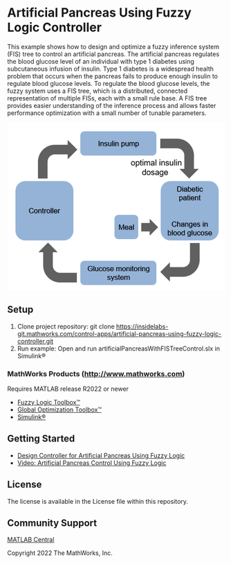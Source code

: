 # Artificial Pancreas Using Fuzzy Logic Controller

This example shows how to design and optimize a fuzzy inference system (FIS) tree to control an artificial pancreas. The artificial pancreas regulates the blood glucose level of an individual with type 1 diabetes using subcutaneous infusion of insulin. Type 1 diabetes is a widespread health problem that occurs when the pancreas fails to produce enough insulin to regulate blood glucose levels. To regulate the blood glucose levels, the fuzzy system uses a FIS tree, which is a distributed, connected representation of multiple FISs, each with a small rule base. A FIS tree provides easier understanding of the inference process and allows faster performance optimization with a small number of tunable parameters.

![Image](BlockDiagramArtificialPancreasUsingFuzzyLogicExample.png)

## Setup 
1. Clone project repository: git clone https://insidelabs-git.mathworks.com/control-apps/artificial-pancreas-using-fuzzy-logic-controller.git
2. Run example: Open and run artificialPancreasWithFISTreeControl.slx in Simulink&reg;

### MathWorks Products (http://www.mathworks.com)

Requires MATLAB release R2022 or newer
- [Fuzzy Logic Toolbox&trade;](https://www.mathworks.com/products/fuzzy-logic.html)
- [Global Optimization Toolbox&trade;](https://www.mathworks.com/products/global-optimization.html)
- [Simulink&reg;](https://www.mathworks.com/products/simulink.html)

## Getting Started
- [Design Controller for Artificial Pancreas Using Fuzzy Logic](https://www.mathworks.com/help/fuzzy/design-fuzzy-logic-controller-for-artificial-pancreas.html)
- [Video: Artificial Pancreas Control Using Fuzzy Logic](https://www.mathworks.com/videos/artificial-pancreas-control-using-fuzzy-logic-1623138674103.html)

## License
The license is available in the License file within this repository.

## Community Support
[MATLAB Central](https://www.mathworks.com/matlabcentral)


Copyright 2022 The MathWorks, Inc.